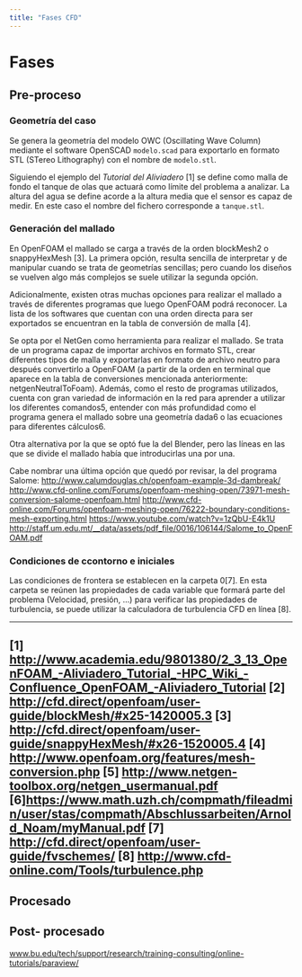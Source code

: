 ```yaml
---
title: "Fases CFD"
---
```


# Fases

## Pre-proceso

### Geometría del caso

Se genera la geometría del modelo OWC (Oscillating Wave Column) mediante el software OpenSCAD `modelo.scad` para exportarlo en formato STL (STereo Lithography) con el nombre de `modelo.stl`.

Siguiendo el ejemplo del *Tutorial del Aliviadero* [1] se define como malla de fondo el tanque de olas que actuará como límite del problema a analizar. La altura del agua se define acorde a la altura media que el sensor es capaz de medir. En este caso el nombre del fichero corresponde a `tanque.stl`.

### Generación del mallado

En OpenFOAM el mallado se carga a través de la orden blockMesh2 o snappyHexMesh [3].  La primera opción, resulta sencilla de interpretar y de manipular cuando se trata de  geometrías sencillas; pero cuando los diseños se vuelven algo más complejos se suele utilizar la segunda opción. 

Adicionalmente, existen otras muchas opciones para realizar el mallado a través de diferentes programas que luego OpenFOAM podrá reconocer. La lista de los softwares que cuentan con una orden directa para ser exportados se encuentran en la tabla de conversión de malla [4]. 

Se opta por el NetGen como herramienta para realizar el mallado. Se trata de un programa capaz de importar archivos en formato STL, crear diferentes tipos de malla y exportarlas en formato de archivo neutro para después convertirlo a OpenFOAM (a partir de la orden en terminal que aparece en la tabla de conversiones mencionada anteriormente: netgenNeutralToFoam). Además, como el resto de programas utilizados, cuenta con gran variedad de información en la red para aprender a utilizar los diferentes comandos5, entender con más profundidad como el programa genera el mallado sobre una geometría dada6 o las ecuaciones para diferentes cálculos6.  
 
Otra alternativa por la que se optó fue la del Blender, pero las líneas en las que se divide el mallado había que introducirlas una por una.

Cabe nombrar una última opción que quedó por revisar, la del programa Salome:
http://www.calumdouglas.ch/openfoam-example-3d-dambreak/
http://www.cfd-online.com/Forums/openfoam-meshing-open/73971-mesh-conversion-salome-openfoam.html
http://www.cfd-online.com/Forums/openfoam-meshing-open/76222-boundary-conditions-mesh-exporting.html
https://www.youtube.com/watch?v=1zQbU-E4k1U
http://staff.um.edu.mt/__data/assets/pdf_file/0016/106144/Salome_to_OpenFOAM.pdf

### Condiciones de ccontorno e iniciales
Las condiciones de frontera se establecen en la carpeta 0[7]. En esta carpeta se reúnen las propiedades de cada variable que formará parte del problema (Velocidad, presión, ...) para verificar las propiedades de turbulencia, se puede utilizar la calculadora de turbulencia CFD en línea [8].

---
[1] http://www.academia.edu/9801380/2_3_13_OpenFOAM_-Aliviadero_Tutorial_-HPC_Wiki_-Confluence_OpenFOAM_-Aliviadero_Tutorial
[2] http://cfd.direct/openfoam/user-guide/blockMesh/#x25-1420005.3
[3] http://cfd.direct/openfoam/user-guide/snappyHexMesh/#x26-1520005.4
[4] http://www.openfoam.org/features/mesh-conversion.php
[5] http://www.netgen-toolbox.org/netgen_usermanual.pdf
[6]https://www.math.uzh.ch/compmath/fileadmin/user/stas/compmath/Abschlussarbeiten/Arnold_Noam/myManual.pdf
[7] http://cfd.direct/openfoam/user-guide/fvschemes/
[8] http://www.cfd-online.com/Tools/turbulence.php
---

## Procesado

## Post- procesado

www.bu.edu/tech/support/research/training-consulting/online-tutorials/paraview/


